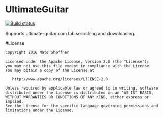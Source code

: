 UltimateGuitar
====================

[![Build status](https://ci.appveyor.com/api/projects/status/0w2120k1jof13aim?svg=true)](https://ci.appveyor.com/project/NateShoffner/tabster-plugin-ultimateguitar)

Supports ultimate-guitar.com tab searching and downloading.

#License

    Copyright 2016 Nate Shoffner

    Licensed under the Apache License, Version 2.0 (the "License");
    you may not use this file except in compliance with the License.
    You may obtain a copy of the License at

       http://www.apache.org/licenses/LICENSE-2.0

    Unless required by applicable law or agreed to in writing, software
    distributed under the License is distributed on an "AS IS" BASIS,
    WITHOUT WARRANTIES OR CONDITIONS OF ANY KIND, either express or implied.
    See the License for the specific language governing permissions and
    limitations under the License.